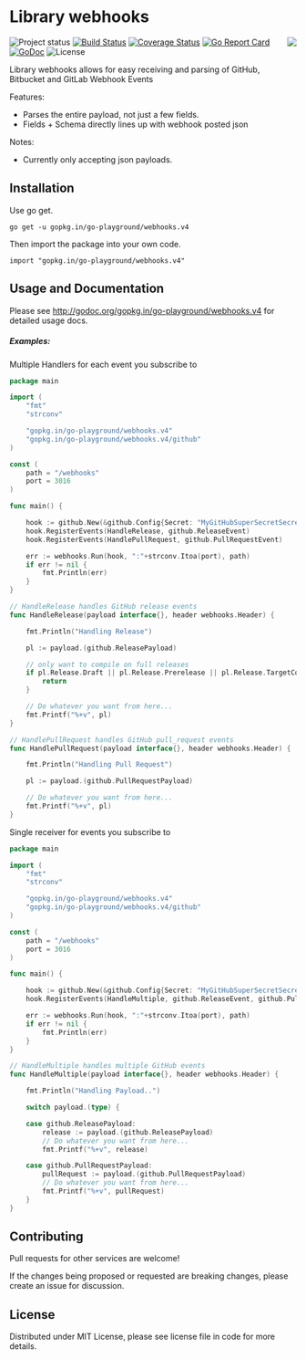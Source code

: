Library webhooks
================
<img align="right" src="https://raw.githubusercontent.com/go-playground/webhooks/v3/logo.png">![Project status](https://img.shields.io/badge/version-4.1.0-green.svg)
[![Build Status](https://travis-ci.org/go-playground/webhooks.svg?branch=v4)](https://travis-ci.org/go-playground/webhooks)
[![Coverage Status](https://coveralls.io/repos/go-playground/webhooks/badge.svg?branch=v4&service=github)](https://coveralls.io/github/go-playground/webhooks?branch=v3)
[![Go Report Card](https://goreportcard.com/badge/go-playground/webhooks)](https://goreportcard.com/report/go-playground/webhooks)
[![GoDoc](https://godoc.org/gopkg.in/go-playground/webhooks.v4?status.svg)](https://godoc.org/gopkg.in/go-playground/webhooks.v4)
![License](https://img.shields.io/dub/l/vibe-d.svg)

Library webhooks allows for easy receiving and parsing of GitHub, Bitbucket and GitLab Webhook Events

Features:

* Parses the entire payload, not just a few fields.
* Fields + Schema directly lines up with webhook posted json

Notes:

* Currently only accepting json payloads.

Installation
------------

Use go get.

```shell
go get -u gopkg.in/go-playground/webhooks.v4
```

Then import the package into your own code.

	import "gopkg.in/go-playground/webhooks.v4"

Usage and Documentation
------

Please see http://godoc.org/gopkg.in/go-playground/webhooks.v4 for detailed usage docs.

##### Examples:

Multiple Handlers for each event you subscribe to
```go
package main

import (
	"fmt"
	"strconv"

	"gopkg.in/go-playground/webhooks.v4"
	"gopkg.in/go-playground/webhooks.v4/github"
)

const (
	path = "/webhooks"
	port = 3016
)

func main() {

	hook := github.New(&github.Config{Secret: "MyGitHubSuperSecretSecrect...?"})
	hook.RegisterEvents(HandleRelease, github.ReleaseEvent)
	hook.RegisterEvents(HandlePullRequest, github.PullRequestEvent)

	err := webhooks.Run(hook, ":"+strconv.Itoa(port), path)
	if err != nil {
		fmt.Println(err)
	}
}

// HandleRelease handles GitHub release events
func HandleRelease(payload interface{}, header webhooks.Header) {

	fmt.Println("Handling Release")

	pl := payload.(github.ReleasePayload)

	// only want to compile on full releases
	if pl.Release.Draft || pl.Release.Prerelease || pl.Release.TargetCommitish != "master" {
		return
	}

	// Do whatever you want from here...
	fmt.Printf("%+v", pl)
}

// HandlePullRequest handles GitHub pull_request events
func HandlePullRequest(payload interface{}, header webhooks.Header) {

	fmt.Println("Handling Pull Request")

	pl := payload.(github.PullRequestPayload)

	// Do whatever you want from here...
	fmt.Printf("%+v", pl)
}
```

Single receiver for events you subscribe to
```go
package main

import (
	"fmt"
	"strconv"

	"gopkg.in/go-playground/webhooks.v4"
	"gopkg.in/go-playground/webhooks.v4/github"
)

const (
	path = "/webhooks"
	port = 3016
)

func main() {

	hook := github.New(&github.Config{Secret: "MyGitHubSuperSecretSecrect...?"})
	hook.RegisterEvents(HandleMultiple, github.ReleaseEvent, github.PullRequestEvent) // Add as many as you want

	err := webhooks.Run(hook, ":"+strconv.Itoa(port), path)
	if err != nil {
		fmt.Println(err)
	}
}

// HandleMultiple handles multiple GitHub events
func HandleMultiple(payload interface{}, header webhooks.Header) {

	fmt.Println("Handling Payload..")

	switch payload.(type) {

	case github.ReleasePayload:
		release := payload.(github.ReleasePayload)
		// Do whatever you want from here...
		fmt.Printf("%+v", release)

	case github.PullRequestPayload:
		pullRequest := payload.(github.PullRequestPayload)
		// Do whatever you want from here...
		fmt.Printf("%+v", pullRequest)
	}
}
```

Contributing
------

Pull requests for other services are welcome!

If the changes being proposed or requested are breaking changes, please create an issue for discussion.

License
------
Distributed under MIT License, please see license file in code for more details.
